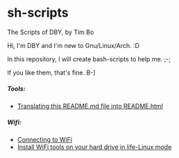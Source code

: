 # sh-scripts

The Scripts of DBY, by Tim Bo

Hi, I'm DBY and I'm new to Gnu/Linux/Arch. :D

In this repository, I will create bash-scripts to help me. ;-;

If you like them, that's fine. B-]



##### Tools:
- [Translating this README.md file into README.html](readme.sh)
##### Wifi:
- [Connecting to WiFi](https://example.com/)
- [Install WiFi tools on your hard drive in life-Linux mode](https://example.com/)
